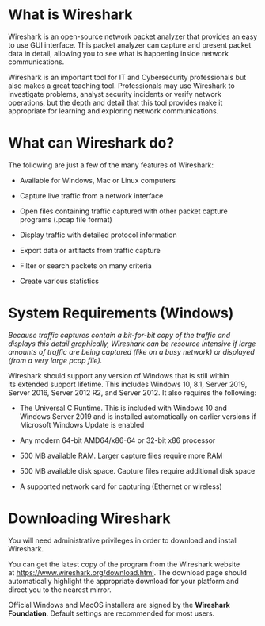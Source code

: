 What is Wireshark
=================

Wireshark is an open-source network packet analyzer that provides an easy to use
GUI interface. This packet analyzer can capture and present packet data in
detail, allowing you to see what is happening inside network communications.

Wireshark is an important tool for IT and Cybersecurity professionals but also
makes a great teaching tool. Professionals may use Wireshark to investigate
problems, analyst security incidents or verify network operations, but the depth
and detail that this tool provides make it appropriate for learning and
exploring network communications.

What can Wireshark do?
======================

The following are just a few of the many features of Wireshark:

-   Available for Windows, Mac or Linux computers

-   Capture live traffic from a network interface

-   Open files containing traffic captured with other packet capture programs
    (.pcap file format)

-   Display traffic with detailed protocol information

-   Export data or artifacts from traffic capture

-   Filter or search packets on many criteria

-   Create various statistics

System Requirements (Windows)
=============================

*Because traffic captures contain a bit-for-bit copy of the traffic and displays
this detail graphically, Wireshark can be resource intensive if large amounts of
traffic are being captured (like on a busy network) or displayed (from a very
large pcap file).*

Wireshark should support any version of Windows that is still within
its extended support lifetime. This includes Windows 10, 8.1, Server 2019,
Server 2016, Server 2012 R2, and Server 2012. It also requires the following:

-   The Universal C Runtime. This is included with Windows 10 and Windows Server
    2019 and is installed automatically on earlier versions if Microsoft Windows
    Update is enabled

-   Any modern 64-bit AMD64/x86-64 or 32-bit x86 processor

-   500 MB available RAM. Larger capture files require more RAM

-   500 MB available disk space. Capture files require additional disk space

-   A supported network card for capturing (Ethernet or wireless)

Downloading Wireshark
=====================

You will need administrative privileges in order to download and install
Wireshark.

You can get the latest copy of the program from the Wireshark website
at <https://www.wireshark.org/download.html>. The download page should
automatically highlight the appropriate download for your platform and direct
you to the nearest mirror.

Official Windows and MacOS installers are signed by the **Wireshark
Foundation**. Default settings are recommended for most users.
